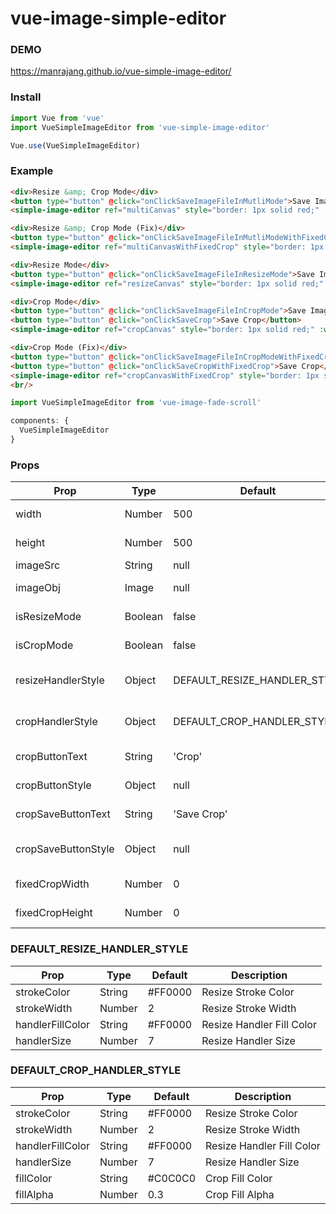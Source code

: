 # vue-image-simple-editor

### DEMO
https://manrajang.github.io/vue-simple-image-editor/

### Install
```js
import Vue from 'vue'
import VueSimpleImageEditor from 'vue-simple-image-editor'

Vue.use(VueSimpleImageEditor)
```

### Example
```html
<div>Resize &amp; Crop Mode</div>
<button type="button" @click="onClickSaveImageFileInMutliMode">Save Image File (Multi)</button>
<simple-image-editor ref="multiCanvas" style="border: 1px solid red;" :width="1000" :height="1000" :imageSrc="imageSrc" :imageObj="imageObj" @changeImage="onChangeImage"/>

<div>Resize &amp; Crop Mode (Fix)</div>
<button type="button" @click="onClickSaveImageFileInMutliModeWithFixedCrop">Save Image File (Multi)</button>
<simple-image-editor ref="multiCanvasWithFixedCrop" style="border: 1px solid red;" :width="1000" :height="1000" :imageSrc="imageSrc" :imageObj="imageObj" :fixedCropWidth="500" :fixedCropHeight="500" @changeImage="onChangeImage"/>

<div>Resize Mode</div>
<button type="button" @click="onClickSaveImageFileInResizeMode">Save Image File (Resize)</button>
<simple-image-editor ref="resizeCanvas" style="border: 1px solid red;" :width="1000" :height="1000" :imageSrc="imageSrc" :imageObj="imageObj" isResizeMode @changeImage="onChangeImage"/>

<div>Crop Mode</div>
<button type="button" @click="onClickSaveImageFileInCropMode">Save Image File (Crop)</button>
<button type="button" @click="onClickSaveCrop">Save Crop</button>
<simple-image-editor ref="cropCanvas" style="border: 1px solid red;" :width="1000" :height="1000" :imageSrc="imageSrc" :imageObj="imageObj" isCropMode @changeImage="onChangeImage"/>

<div>Crop Mode (Fix)</div>
<button type="button" @click="onClickSaveImageFileInCropModeWithFixedCrop">Save Image File (Crop)</button>
<button type="button" @click="onClickSaveCropWithFixedCrop">Save Crop</button>
<simple-image-editor ref="cropCanvasWithFixedCrop" style="border: 1px solid red;" :width="1000" :height="1000" :imageSrc="imageSrc" :imageObj="imageObj" isCropMode :fixedCropWidth="500" :fixedCropHeight="500" @changeImage="onChangeImage"/>
<br/>
```
```js
import VueSimpleImageEditor from 'vue-image-fade-scroll'

components: {
  VueSimpleImageEditor
}
```

### Props
| Prop                          | Type               | Default                      | Description                              |
|-------------------------------|--------------------|------------------------------|------------------------------------------|
| width                         | Number             | 500                          | Image Width                              |
| height                        | Number             | 500                          | Image Height                             |
| imageSrc                      | String             | null                         | Image Path                               |
| imageObj                      | Image              | null                         | Image Object                             |
| isResizeMode                  | Boolean            | false                        | Only Resize Mode                         |
| isCropMode                    | Boolean            | false                        | Only Crop Mode                           |
| resizeHandlerStyle            | Object             | DEFAULT_RESIZE_HANDLER_STYLE | Reisze Handler Style                     |
| cropHandlerStyle              | Object             | DEFAULT_CROP_HANDLER_STYLE   | Crop Handler Style                       |
| cropButtonText                | String             | 'Crop'                       | Crop Button Text                         |
| cropButtonStyle               | Object             | null                         | Crop Button Style                        |
| cropSaveButtonText            | String             | 'Save Crop'                  | Crop Save Button Text                    |
| cropSaveButtonStyle           | Object             | null                         | Crop Save Button Style                   |
| fixedCropWidth                | Number             | 0                            | Fixed Crop Width                         |
| fixedCropHeight               | Number             | 0                            | Fixed Crop Height                        |

### DEFAULT_RESIZE_HANDLER_STYLE
| Prop                          | Type               | Default     | Description                              |
|-------------------------------|--------------------|-------------|------------------------------------------|
| strokeColor                   | String             | #FF0000     | Resize Stroke Color                      |
| strokeWidth                   | Number             | 2           | Resize Stroke Width                      |
| handlerFillColor              | String             | #FF0000     | Resize Handler Fill Color                |
| handlerSize                   | Number             | 7           | Resize Handler Size                      |

### DEFAULT_CROP_HANDLER_STYLE
| Prop                          | Type               | Default     | Description                              |
|-------------------------------|--------------------|-------------|------------------------------------------|
| strokeColor                   | String             | #FF0000     | Resize Stroke Color                      |
| strokeWidth                   | Number             | 2           | Resize Stroke Width                      |
| handlerFillColor              | String             | #FF0000     | Resize Handler Fill Color                |
| handlerSize                   | Number             | 7           | Resize Handler Size                      |
| fillColor                     | String             | #C0C0C0     | Crop Fill Color                          |
| fillAlpha                     | Number             | 0.3         | Crop Fill Alpha                          |